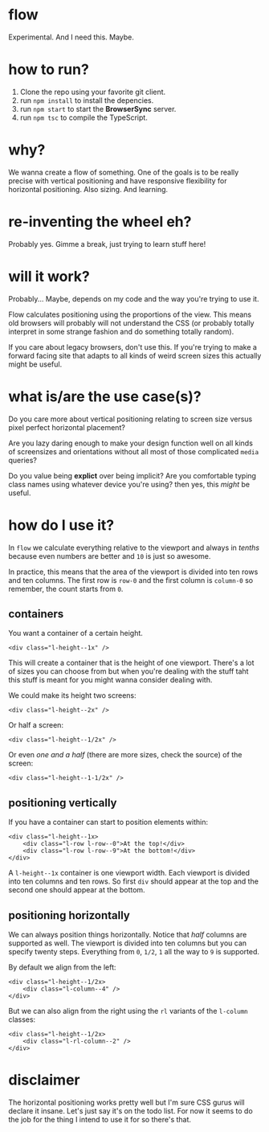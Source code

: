 # flow
Experimental. And I need this. Maybe.

# how to run?
1. Clone the repo using your favorite git client.
2. run `npm install` to install the depencies.
3. run `npm start` to start the **BrowserSync** server. 
4. run `npm tsc` to compile the TypeScript.

# why?
We wanna create a flow of something. One of the goals is to 
be really precise with vertical positioning and have responsive 
flexibility for horizontal positioning. Also sizing. And learning.

# re-inventing the wheel eh?
Probably yes. Gimme a break, just trying to learn stuff here!

# will it work?
Probably... Maybe, depends on my code and the way you're trying to use it.

Flow calculates positioning using the proportions of the view. This 
means old browsers will probably will not understand the CSS (or probably 
totally interpret in some strange fashion and do something totally
random).

If you care about legacy browsers, don't use this. If you're trying to 
make a forward facing site that adapts to all kinds of weird screen
sizes this actually might be useful.

# what is/are the use case(s)?
Do you care more about vertical positioning relating to screen size 
versus pixel perfect horizontal placement? 

Are you <rem>lazy</reM> daring enough to make your design function 
well on all kinds of screensizes and orientations without 
<rem>all</rem> most of those complicated `media` queries? 

Do you value being **explict** over being implicit? Are you comfortable
typing class names using whatever device you're using? then yes,
this *might* be useful.

# how do I use it?
In `flow` we calculate everything relative to the viewport and always 
in *tenths* because even numbers are better and `10` is just so awesome.

In practice, this means that the area of the viewport is divided into
ten rows and ten columns. The first row is `row-0` and the first column is
`column-0` so remember, the count starts from `0`.

## containers
You want a container of a certain height.
```
<div class="l-height--1x" />
```

This will create a container that is the height of one viewport. There's 
a lot of sizes you can choose from but when you're dealing with the stuff
taht this stuff is meant for you might wanna consider dealing with.

We could make its height two screens:
```
<div class="l-height--2x" />
```

Or half a screen:
```
<div class="l-height--1/2x" />
```

Or even *one and a half* (there are more sizes, check the source) of the screen:
```
<div class="l-height--1-1/2x" />
```


## positioning vertically
If you have a container can start to position elements within:
```
<div class="l-height--1x>
    <div class="l-row l-row--0">At the top!</div>
    <div class="l-row l-row--9">At the bottom!</div>
</div>
```

A `l-height--1x` container is one viewport width. Each viewport
is divided into ten columns and ten rows. So first `div` should
appear at the top and the second one should appear at the bottom.

## positioning horizontally
We can always position things horizontally. Notice that *half* columns
are supported as well. The viewport is divided into ten columns but you 
can specify twenty steps. Everything from `0`, `1/2`, `1` all the way
to `9` is supported. 

By default we align from the left:
```
<div class="l-height--1/2x>
    <div class="l-column--4" />
</div>
```

But we can also align from the right using the `rl` variants of the `l-column`
classes:
```
<div class="l-height--1/2x>
    <div class="l-rl-column--2" />
</div>
```

# disclaimer
The horizontal positioning works pretty well but I'm sure CSS gurus
will declare it insane. Let's just say it's on the todo list. For now
it seems to do the job for the thing I intend to use it for so there's
that.